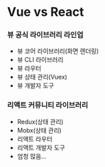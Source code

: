 # Vue vs React

### 뷰 공식 라이브러리 라인업

- 뷰 코어 라이브러리(화면 렌더링)
- 뷰 CLI 라이브러리
- 뷰 라우터
- 뷰 상태 관리(Vuex)
- 뷰 개발자 도구

### 리액트 커뮤니티 라이브러리

- Redux(상태 관리)
- Mobx(상태 관리)
- 리액트 라우터
- 리액트 개발자 도구
- 엄청 많음...

